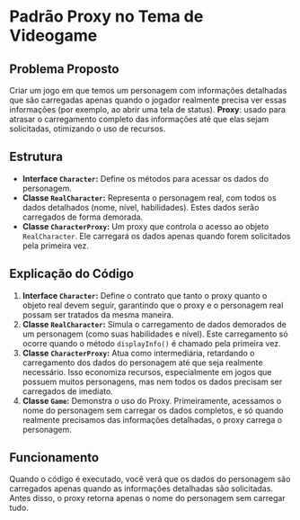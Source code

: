 # Padrão Proxy no Tema de Videogame

## Problema Proposto

Criar um jogo em que temos um personagem com informações detalhadas que são carregadas apenas quando o jogador realmente precisa ver essas informações (por exemplo, ao abrir uma tela de status). **Proxy**: usado para atrasar o carregamento completo das informações até que elas sejam solicitadas, otimizando o uso de recursos.

## Estrutura

- **Interface `Character`:** Define os métodos para acessar os dados do personagem.
- **Classe `RealCharacter`:** Representa o personagem real, com todos os dados detalhados (nome, nível, habilidades). Estes dados serão carregados de forma demorada.
- **Classe `CharacterProxy`:** Um proxy que controla o acesso ao objeto `RealCharacter`. Ele carregará os dados apenas quando forem solicitados pela primeira vez.

## Explicação do Código

1. **Interface `Character`:** Define o contrato que tanto o proxy quanto o objeto real devem seguir, garantindo que o proxy e o personagem real possam ser tratados da mesma maneira.
2. **Classe `RealCharacter`:** Simula o carregamento de dados demorados de um personagem (como suas habilidades e nível). Este carregamento só ocorre quando o método `displayInfo()` é chamado pela primeira vez.
3. **Classe `CharacterProxy`:** Atua como intermediária, retardando o carregamento dos dados do personagem até que seja realmente necessário. Isso economiza recursos, especialmente em jogos que possuem muitos personagens, mas nem todos os dados precisam ser carregados de imediato.
4. **Classe `Game`:** Demonstra o uso do Proxy. Primeiramente, acessamos o nome do personagem sem carregar os dados completos, e só quando realmente precisamos das informações detalhadas, o proxy carrega o personagem.

## Funcionamento

Quando o código é executado, você verá que os dados do personagem são carregados apenas quando as informações detalhadas são solicitadas. Antes disso, o proxy retorna apenas o nome do personagem sem carregar tudo.
